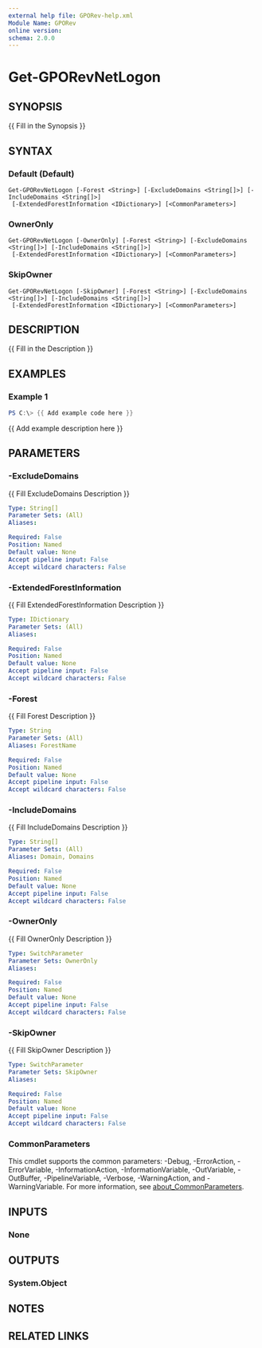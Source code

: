 ```yaml
---
external help file: GPORev-help.xml
Module Name: GPORev
online version:
schema: 2.0.0
---
```


# Get-GPORevNetLogon

## SYNOPSIS
{{ Fill in the Synopsis }}

## SYNTAX

### Default (Default)
```
Get-GPORevNetLogon [-Forest <String>] [-ExcludeDomains <String[]>] [-IncludeDomains <String[]>]
 [-ExtendedForestInformation <IDictionary>] [<CommonParameters>]
```

### OwnerOnly
```
Get-GPORevNetLogon [-OwnerOnly] [-Forest <String>] [-ExcludeDomains <String[]>] [-IncludeDomains <String[]>]
 [-ExtendedForestInformation <IDictionary>] [<CommonParameters>]
```

### SkipOwner
```
Get-GPORevNetLogon [-SkipOwner] [-Forest <String>] [-ExcludeDomains <String[]>] [-IncludeDomains <String[]>]
 [-ExtendedForestInformation <IDictionary>] [<CommonParameters>]
```

## DESCRIPTION
{{ Fill in the Description }}

## EXAMPLES

### Example 1
```powershell
PS C:\> {{ Add example code here }}
```

{{ Add example description here }}

## PARAMETERS

### -ExcludeDomains
{{ Fill ExcludeDomains Description }}

```yaml
Type: String[]
Parameter Sets: (All)
Aliases:

Required: False
Position: Named
Default value: None
Accept pipeline input: False
Accept wildcard characters: False
```

### -ExtendedForestInformation
{{ Fill ExtendedForestInformation Description }}

```yaml
Type: IDictionary
Parameter Sets: (All)
Aliases:

Required: False
Position: Named
Default value: None
Accept pipeline input: False
Accept wildcard characters: False
```

### -Forest
{{ Fill Forest Description }}

```yaml
Type: String
Parameter Sets: (All)
Aliases: ForestName

Required: False
Position: Named
Default value: None
Accept pipeline input: False
Accept wildcard characters: False
```

### -IncludeDomains
{{ Fill IncludeDomains Description }}

```yaml
Type: String[]
Parameter Sets: (All)
Aliases: Domain, Domains

Required: False
Position: Named
Default value: None
Accept pipeline input: False
Accept wildcard characters: False
```

### -OwnerOnly
{{ Fill OwnerOnly Description }}

```yaml
Type: SwitchParameter
Parameter Sets: OwnerOnly
Aliases:

Required: False
Position: Named
Default value: None
Accept pipeline input: False
Accept wildcard characters: False
```

### -SkipOwner
{{ Fill SkipOwner Description }}

```yaml
Type: SwitchParameter
Parameter Sets: SkipOwner
Aliases:

Required: False
Position: Named
Default value: None
Accept pipeline input: False
Accept wildcard characters: False
```

### CommonParameters
This cmdlet supports the common parameters: -Debug, -ErrorAction, -ErrorVariable, -InformationAction, -InformationVariable, -OutVariable, -OutBuffer, -PipelineVariable, -Verbose, -WarningAction, and -WarningVariable. For more information, see [about_CommonParameters](http://go.microsoft.com/fwlink/?LinkID=113216).

## INPUTS

### None

## OUTPUTS

### System.Object
## NOTES

## RELATED LINKS
